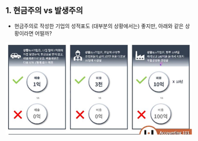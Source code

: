 ## 1. 현금주의 vs 발생주의

- 현금주의로 작성한 기업의 성적표도 (대부분의 상황에서는) 좋지만, 아래와 같은 상황이라면 어떨까?

<img src="../Img/1_3_현금주의_vs_발생주의_1.jpg">
